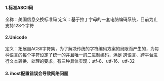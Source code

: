 #### 1.标准ASCII码
全称：美国信息交换标准码
定义：基于拉丁字母的一套电脑编码系统，目前为止支持128个字符

#### 2.Unicode
定义：拓展自ACSII字符集，为了解决传统的字符编码方案的局限而产生的，为每种语言的每个字符设定了统一的并且唯一的二进制编码，满足
跨语言、跨平台进行文本转换、处理的要求。有三种具体实现：utf-8、utf-16、utf-32

#### 3. ihost配置错误会导致网络问题